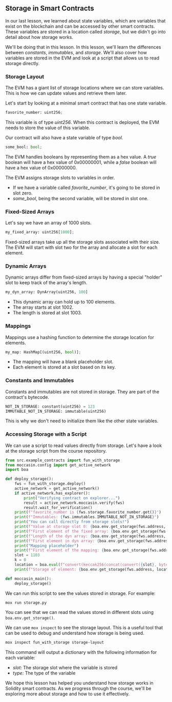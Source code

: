 ## Storage in Smart Contracts

In our last lesson, we learned about state variables, which are variables that exist on the blockchain and can be accessed by other smart contracts. These variables are stored in a location called _storage_, but we didn't go into detail about how storage works.

We'll be doing that in this lesson. In this lesson, we'll learn the differences between _constants_, _immutables_, and _storage_. We'll also cover how variables are stored in the EVM and look at a script that allows us to read storage directly.

### Storage Layout

The EVM has a giant list of storage locations where we can store variables. This is how we can update values and retrieve them later.

Let's start by looking at a minimal smart contract that has one state variable.

```python
favorite_number: uint256;
```

This variable is of type _uint256_. When this contract is deployed, the EVM needs to store the value of this variable.

Our contract will also have a state variable of type _bool_.

```python
some_bool: bool;
```

The EVM handles booleans by representing them as a hex value. A _true_ boolean will have a hex value of 0x00000001, while a _false_ boolean will have a hex value of 0x00000000.

The EVM assigns storage slots to variables in order.

- If we have a variable called _favorite_number_, it's going to be stored in slot zero.
- _some_bool_, being the second variable, will be stored in slot one.

### Fixed-Sized Arrays

Let's say we have an array of 1000 slots.

```python
my_fixed_array: uint256[1000];
```

Fixed-sized arrays take up all the storage slots associated with their size. The EVM will start with slot two for the array and allocate a slot for each element.

### Dynamic Arrays

Dynamic arrays differ from fixed-sized arrays by having a special "holder" slot to keep track of the array's length.

```python
my_dyn_array: DynArray(uint256, 100]
```

- This dynamic array can hold up to 100 elements.
- The array starts at slot 1002.
- The length is stored at slot 1003.

### Mappings

Mappings use a hashing function to determine the storage location for elements.

```python
my_map: HashMap[(uint256, bool)];
```

- The mapping will have a blank placeholder slot.
- Each element is stored at a slot based on its key.

### Constants and Immutables

Constants and immutables are not stored in storage. They are part of the contract's bytecode.

```python
NOT_IN_STORAGE: constant(uint256) = 123
IMMUTABLE_NOT_IN_STORAGE: immutable(uint256)
```

This is why we don't need to initialize them like the other state variables.

### Accessing Storage with a Script

We can use a script to read values directly from storage. Let's have a look at the storage script from the course repository.

```python
from src.example_contracts import fun_with_storage
from moccasin.config import get_active_network
import boa

def deploy_storage():
    fws = fun_with_storage.deploy()
    active_network = get_active_network()
    if active_network.has_explorer():
        print("Verifying contract on explorer...")
        result = active_network.moccasin.verify(fws)
        result.wait_for_verification()
    print(f"favorite_number is {fws.storage.favorite_number.get()}")
    print(f"Immutables: {fws.immutables.IMMUTABLE_NOT_IN_STORAGE}")
    print("You can call directly from storage slots!")
    print(f"Value at storage slot 0: {boa.env.get_storage(fws.address, 0)}")
    print(f"First element of the fixed array: {boa.env.get_storage(fws.address, 2)}")
    print(f"Length of the dyn array: {boa.env.get_storage(fws.address, 1002)}")
    print(f"First element in dyn array: {boa.env.get_storage(fws.address, 1003)}")
    print("Mapping placeholder")
    print(f"First element of the mapping: {boa.env.get_storage(fws.address, 1103)}")
    slot = 1103
    k = 0
    location = boa.eval(f"convert(keccak256(concat(convert({slot}, bytes32), convert({k}, bytes32))), uint256)")
    print(f"Storage of element: {boa.env.get_storage(fws.address, location)}")

def moccasin_main():
    deploy_storage()
```

We can run this script to see the values stored in storage. For example:

```bash
mox run storage.py
```

You can see that we can read the values stored in different slots using `boa.env.get_storage()`.

We can use `mox inspect` to see the storage layout. This is a useful tool that can be used to debug and understand how storage is being used.

```bash
mox inspect fun_with_storage storage-layout
```

This command will output a dictionary with the following information for each variable:

- _slot:_ The storage slot where the variable is stored
- _type:_ The type of the variable

We hope this lesson has helped you understand how storage works in Solidity smart contracts. As we progress through the course, we'll be exploring more about storage and how to use it effectively.
